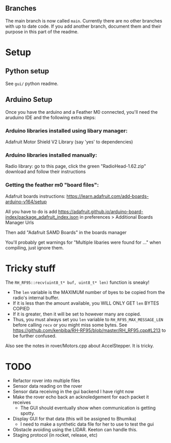 ## Branches

The main branch is now called `main`. Currently there are no other branches
with up to date code. If you add another branch, document them and their purpose in this part of the
readme.

# Setup

## Python setup

See `gui/` python readme.

## Arduino Setup

Once you have the arduino and a Feather M0 connected, you'll need the aruduino IDE and the 
following extra steps:

### Arduino libraries installed using libary manager:

Adafruit Motor Shield V2 Library (say 'yes' to dependencies)

### Arduino libraries installed manually:

Radio library: go to this page, click the green "RadioHead-1.62.zip" download and follow their
instructions

### Getting the feather m0 "board files":

Adafruit boards instructions:
<https://learn.adafruit.com/add-boards-arduino-v164/setup>

All you have to do is add
<https://adafruit.github.io/arduino-board-index/package_adafruit_index.json>
in preferences > Additional Boards Manager Urls

Then add "Adafruit SAMD Boards" in the boards manager

You'll probably get warnings for "Multiple libaries were found for ..." when compiling, just ignore
them.

# Tricky stuff

The `RH_RF95::recv(uint8_t* buf, uint8_t* len)` function is sneaky! 
- The `len` variable is the MAXIMUM number of byes to be copied from the radio's internal buffer.
- If it is less than the amount available, you WILL ONLY GET `len` BYTES COPIED
- If it is greater, then it will be set to however many are copied.
- Thus, you must always set you `len` variable to `RH_RF95_MAX_MESSAGE_LEN` before calling `recv`
  or you might miss some bytes. See
  <https://github.com/kenbiba/RH-RF95/blob/master/RH_RF95.cpp#L213> to be further confused.

Also see the notes in rover/Motors.cpp about AccelStepper. It is tricky.

# TODO

- Refactor rover into multiple files
- Sensor data reading on the rover
- Sensor data receiving in the gui backend I have right now 
- Make the rover echo back an acknoledgement for each packet it receives
    - The GUI should eventually show when communication is getting spotty.
- Display GUI for that data (this will be assigned to Bhumika)
    - I need to make a synthetic data file for her to use to test the gui
- Obstacle avoiding using the LIDAR. Keeton can handle this.
- Staging protocol (in rocket, release, etc)

